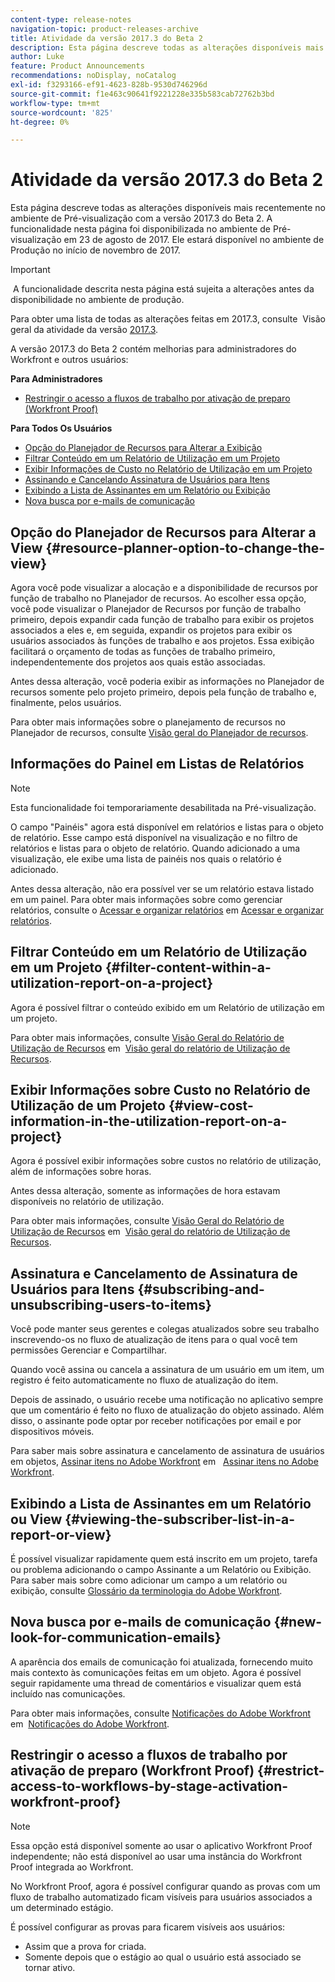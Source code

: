 ```yaml
---
content-type: release-notes
navigation-topic: product-releases-archive
title: Atividade da versão 2017.3 do Beta 2
description: Esta página descreve todas as alterações disponíveis mais recentemente no ambiente de Pré-visualização com a versão 2017.3 do Beta 2. A funcionalidade nesta página foi disponibilizada no ambiente de Pré-visualização em 23 de agosto de 2017. Ele estará disponível no ambiente de Produção no início de novembro de 2017.
author: Luke
feature: Product Announcements
recommendations: noDisplay, noCatalog
exl-id: f3293166-ef91-4623-828b-9530d746296d
source-git-commit: f1e463c90641f9221228e335b583cab72762b3bd
workflow-type: tm+mt
source-wordcount: '825'
ht-degree: 0%

---
```


# Atividade da versão 2017.3 do Beta 2

Esta página descreve todas as alterações disponíveis mais recentemente no ambiente de Pré-visualização com a versão 2017.3 do Beta 2. A funcionalidade nesta página foi disponibilizada no ambiente de Pré-visualização em 23 de agosto de 2017. Ele estará disponível no ambiente de Produção no início de novembro de 2017.

>[!IMPORTANT]
>
> A funcionalidade descrita nesta página está sujeita a alterações antes da disponibilidade no ambiente de produção.

Para obter uma lista de todas as alterações feitas em 2017.3, consulte  Visão geral da atividade da versão [2017.3](../../../../product-announcements/product-releases/quarterly-release-archive/2017.3-release-activity/2017-3-release-activity-overview.md).

A versão 2017.3 do Beta 2 contém melhorias para administradores do Workfront e outros usuários:

**Para Administradores**

* [Restringir o acesso a fluxos de trabalho por ativação de preparo (Workfront Proof)](#restrict-access-to-workflows-by-stage-activation-workfront-proof)

**Para Todos Os Usuários**

* [Opção do Planejador de Recursos para Alterar a Exibição](#resource-planner-option-to-change-the-view)
* [Filtrar Conteúdo em um Relatório de Utilização em um Projeto](#filter-content-within-a-utilization-report-on-a-project)
* [Exibir Informações de Custo no Relatório de Utilização em um Projeto](#view-cost-information-in-the-utilization-report-on-a-project)
* [Assinando e Cancelando Assinatura de Usuários para Itens](#subscribing-and-unsubscribing-users-to-items)
* [Exibindo a Lista de Assinantes em um Relatório ou Exibição](#viewing-the-subscriber-list-in-a-report-or-view)
* [Nova busca por e-mails de comunicação](#new-look-for-communication-emails)

## Opção do Planejador de Recursos para Alterar a View {#resource-planner-option-to-change-the-view}

Agora você pode visualizar a alocação e a disponibilidade de recursos por função de trabalho no Planejador de recursos. Ao escolher essa opção, você pode visualizar o Planejador de Recursos por função de trabalho primeiro, depois expandir cada função de trabalho para exibir os projetos associados a eles e, em seguida, expandir os projetos para exibir os usuários associados às funções de trabalho e aos projetos. Essa exibição facilitará o orçamento de todas as funções de trabalho primeiro, independentemente dos projetos aos quais estão associadas.

Antes dessa alteração, você poderia exibir as informações no Planejador de recursos somente pelo projeto primeiro, depois pela função de trabalho e, finalmente, pelos usuários.

Para obter mais informações sobre o planejamento de recursos no Planejador de recursos, consulte [Visão geral do Planejador de recursos](../../../../resource-mgmt/resource-planning/get-started-resource-planner.md).

## Informações do Painel em Listas de Relatórios

>[!NOTE]
>
>Esta funcionalidade foi temporariamente desabilitada na Pré-visualização.

O campo &quot;Painéis&quot; agora está disponível em relatórios e listas para o objeto de relatório. Esse campo está disponível na visualização e no filtro de relatórios e listas para o objeto de relatório. Quando adicionado a uma visualização, ele exibe uma lista de painéis nos quais o relatório é adicionado.

Antes dessa alteração, não era possível ver se um relatório estava listado em um painel. Para obter mais informações sobre como gerenciar relatórios, consulte o [Acessar e organizar relatórios](../../../../reports-and-dashboards/reports/report-usage/access-organize-reports.md) em [Acessar e organizar relatórios](../../../../reports-and-dashboards/reports/report-usage/access-organize-reports.md).

## Filtrar Conteúdo em um Relatório de Utilização em um Projeto {#filter-content-within-a-utilization-report-on-a-project}

Agora é possível filtrar o conteúdo exibido em um Relatório de utilização em um projeto.

Para obter mais informações, consulte [Visão Geral do Relatório de Utilização de Recursos](../../../../reports-and-dashboards/reports/using-built-in-reports/resource-utilization-report.md) em  [Visão geral do relatório de Utilização de Recursos](../../../../reports-and-dashboards/reports/using-built-in-reports/resource-utilization-report.md).

## Exibir Informações sobre Custo no Relatório de Utilização de um Projeto {#view-cost-information-in-the-utilization-report-on-a-project}

Agora é possível exibir informações sobre custos no relatório de utilização, além de informações sobre horas.

Antes dessa alteração, somente as informações de hora estavam disponíveis no relatório de utilização.

Para obter mais informações, consulte [Visão Geral do Relatório de Utilização de Recursos](../../../../reports-and-dashboards/reports/using-built-in-reports/resource-utilization-report.md) em  [Visão geral do relatório de Utilização de Recursos](../../../../reports-and-dashboards/reports/using-built-in-reports/resource-utilization-report.md).

## Assinatura e Cancelamento de Assinatura de Usuários para Itens {#subscribing-and-unsubscribing-users-to-items}

Você pode manter seus gerentes e colegas atualizados sobre seu trabalho inscrevendo-os no fluxo de atualização de itens para o qual você tem permissões Gerenciar e Compartilhar.

Quando você assina ou cancela a assinatura de um usuário em um item, um registro é feito automaticamente no fluxo de atualização do item.

Depois de assinado, o usuário recebe uma notificação no aplicativo sempre que um comentário é feito no fluxo de atualização do objeto assinado. Além disso, o assinante pode optar por receber notificações por email e por dispositivos móveis.

Para saber mais sobre assinatura e cancelamento de assinatura de usuários em objetos, [Assinar itens no Adobe Workfront](../../../../workfront-basics/using-notifications/subscribe-to-items-in-workfront.md) em   [Assinar itens no Adobe Workfront](../../../../workfront-basics/using-notifications/subscribe-to-items-in-workfront.md).

## Exibindo a Lista de Assinantes em um Relatório ou View {#viewing-the-subscriber-list-in-a-report-or-view}

É possível visualizar rapidamente quem está inscrito em um projeto, tarefa ou problema adicionando o campo Assinante a um Relatório ou Exibição. Para saber mais sobre como adicionar um campo a um relatório ou exibição, consulte [Glossário da terminologia do Adobe Workfront](../../../../workfront-basics/navigate-workfront/workfront-navigation/workfront-terminology-glossary.md).

## Nova busca por e-mails de comunicação {#new-look-for-communication-emails}

A aparência dos emails de comunicação foi atualizada, fornecendo muito mais contexto às comunicações feitas em um objeto. Agora é possível seguir rapidamente uma thread de comentários e visualizar quem está incluído nas comunicações.

Para obter mais informações, consulte [Notificações do Adobe Workfront](../../../../workfront-basics/using-notifications/wf-notifications.md) em  [Notificações do Adobe Workfront](../../../../workfront-basics/using-notifications/wf-notifications.md).

## Restringir o acesso a fluxos de trabalho por ativação de preparo (Workfront Proof) {#restrict-access-to-workflows-by-stage-activation-workfront-proof}

>[!NOTE]
>
>Essa opção está disponível somente ao usar o aplicativo Workfront Proof independente; não está disponível ao usar uma instância do Workfront Proof integrada ao Workfront.

No Workfront Proof, agora é possível configurar quando as provas com um fluxo de trabalho automatizado ficam visíveis para usuários associados a um determinado estágio.

É possível configurar as provas para ficarem visíveis aos usuários:

* Assim que a prova for criada.
* Somente depois que o estágio ao qual o usuário está associado se tornar ativo. 
